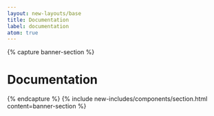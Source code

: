 ```yaml
---
layout: new-layouts/base
title: Documentation
label: documentation
atom: true
---
```


{% capture banner-section %}
<div class="grid-1-cols" markdown=1>
  <h1>Documentation</h1>
</div>
{% endcapture %}
{% include new-includes/components/section.html
  content=banner-section
%}
